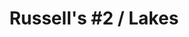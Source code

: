 ---
ee_id: '4276'
site: '1'
type: '2'
url: 2015-065-russells-2-lakes
title: 'Russell''s #2 / Lakes'
year: '2015'
display_year: '2015'
medium: 1920x1080 H.264/MPEG-4 Part 10 looped digital file (from 11 lossless TIF masters),
  media player, 70” flatscreen, armature, various cables
dims: 79 x 36.5 x 11 inches
pitch:
ps:
live_url:
related:
youtube:
related_code:
imgs: russells-2-lakes-2015-065-full-database-CK.jpg
subheading:
download:
add_credit:
add_credits:
commission:
layout: things-i-made
---